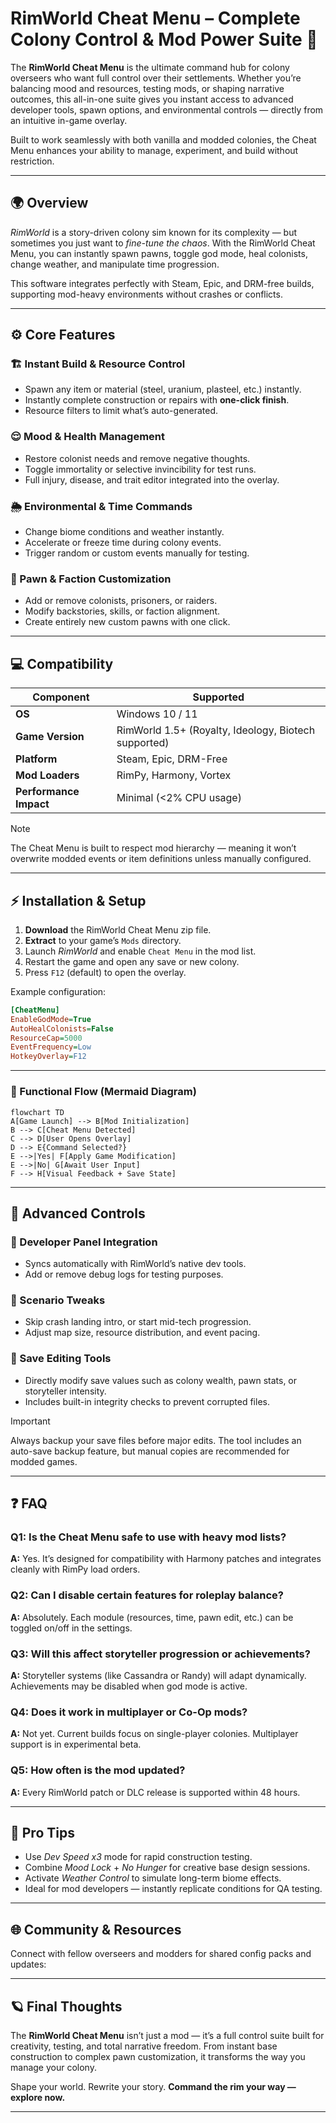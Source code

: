 # RimWorld Cheat Menu – Complete Colony Control & Mod Power Suite 🧠

The **RimWorld Cheat Menu** is the ultimate command hub for colony overseers who want full control over their settlements. Whether you’re balancing mood and resources, testing mods, or shaping narrative outcomes, this all-in-one suite gives you instant access to advanced developer tools, spawn options, and environmental controls — directly from an intuitive in-game overlay.

Built to work seamlessly with both vanilla and modded colonies, the Cheat Menu enhances your ability to manage, experiment, and build without restriction.

---

## 🌍 Overview

*RimWorld* is a story-driven colony sim known for its complexity — but sometimes you just want to *fine-tune the chaos*. With the RimWorld Cheat Menu, you can instantly spawn pawns, toggle god mode, heal colonists, change weather, and manipulate time progression.

This software integrates perfectly with Steam, Epic, and DRM-free builds, supporting mod-heavy environments without crashes or conflicts.

---

## ⚙️ Core Features

### 🏗 Instant Build & Resource Control

* Spawn any item or material (steel, uranium, plasteel, etc.) instantly.
* Instantly complete construction or repairs with **one-click finish**.
* Resource filters to limit what’s auto-generated.

### 😌 Mood & Health Management

* Restore colonist needs and remove negative thoughts.
* Toggle immortality or selective invincibility for test runs.
* Full injury, disease, and trait editor integrated into the overlay.

### 🌦 Environmental & Time Commands

* Change biome conditions and weather instantly.
* Accelerate or freeze time during colony events.
* Trigger random or custom events manually for testing.

### 🧱 Pawn & Faction Customization

* Add or remove colonists, prisoners, or raiders.
* Modify backstories, skills, or faction alignment.
* Create entirely new custom pawns with one click.

---

## 💻 Compatibility

| Component              | Supported                                            |
| ---------------------- | ---------------------------------------------------- |
| **OS**                 | Windows 10 / 11                                      |
| **Game Version**       | RimWorld 1.5+ (Royalty, Ideology, Biotech supported) |
| **Platform**           | Steam, Epic, DRM-Free                                |
| **Mod Loaders**        | RimPy, Harmony, Vortex                               |
| **Performance Impact** | Minimal (<2% CPU usage)                              |

> [!NOTE]
> The Cheat Menu is built to respect mod hierarchy — meaning it won’t overwrite modded events or item definitions unless manually configured.

---

## ⚡️ Installation & Setup

1. **Download** the RimWorld Cheat Menu zip file.
2. **Extract** to your game’s `Mods` directory.
3. Launch *RimWorld* and enable `Cheat Menu` in the mod list.
4. Restart the game and open any save or new colony.
5. Press `F12` (default) to open the overlay.

Example configuration:

```ini
[CheatMenu]
EnableGodMode=True
AutoHealColonists=False
ResourceCap=5000
EventFrequency=Low
HotkeyOverlay=F12
```

---

### 🔄 Functional Flow (Mermaid Diagram)

```mermaid
flowchart TD
A[Game Launch] --> B[Mod Initialization]
B --> C[Cheat Menu Detected]
C --> D[User Opens Overlay]
D --> E{Command Selected?}
E -->|Yes| F[Apply Game Modification]
E -->|No| G[Await User Input]
F --> H[Visual Feedback + Save State]
```

---

## 🧠 Advanced Controls

### 🔧 Developer Panel Integration

* Syncs automatically with RimWorld’s native dev tools.
* Add or remove debug logs for testing purposes.

### 🎯 Scenario Tweaks

* Skip crash landing intro, or start mid-tech progression.
* Adjust map size, resource distribution, and event pacing.

### 💾 Save Editing Tools

* Directly modify save values such as colony wealth, pawn stats, or storyteller intensity.
* Includes built-in integrity checks to prevent corrupted files.

> [!IMPORTANT]
> Always backup your save files before major edits. The tool includes an auto-save backup feature, but manual copies are recommended for modded games.

---

## ❓ FAQ

### **Q1: Is the Cheat Menu safe to use with heavy mod lists?**

**A:** Yes. It’s designed for compatibility with Harmony patches and integrates cleanly with RimPy load orders.

### **Q2: Can I disable certain features for roleplay balance?**

**A:** Absolutely. Each module (resources, time, pawn edit, etc.) can be toggled on/off in the settings.

### **Q3: Will this affect storyteller progression or achievements?**

**A:** Storyteller systems (like Cassandra or Randy) will adapt dynamically. Achievements may be disabled when god mode is active.

### **Q4: Does it work in multiplayer or Co-Op mods?**

**A:** Not yet. Current builds focus on single-player colonies. Multiplayer support is in experimental beta.

### **Q5: How often is the mod updated?**

**A:** Every RimWorld patch or DLC release is supported within 48 hours.

---

## 🧩 Pro Tips

* Use *Dev Speed x3* mode for rapid construction testing.
* Combine *Mood Lock* + *No Hunger* for creative base design sessions.
* Activate *Weather Control* to simulate long-term biome effects.
* Ideal for mod developers — instantly replicate conditions for QA testing.

---

## 🌐 Community & Resources

Connect with fellow overseers and modders for shared config packs and updates:


---

## 🪐 Final Thoughts

The **RimWorld Cheat Menu** isn’t just a mod — it’s a full control suite built for creativity, testing, and total narrative freedom. From instant base construction to complex pawn customization, it transforms the way you manage your colony.

Shape your world. Rewrite your story. **Command the rim your way — explore now.**

---
